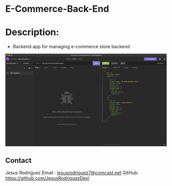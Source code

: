 # E-Commerce-Back-End

# Description:

- Backend app for managing e-commerce store backend

![App Screenshot](./ecommerce_backend_screenshot.png)

## Contact

Jesus Rodriguez
Email : jesusrodriguez7@comcast.net
GitHub: https://github.com/JesusRodriguezDev/
